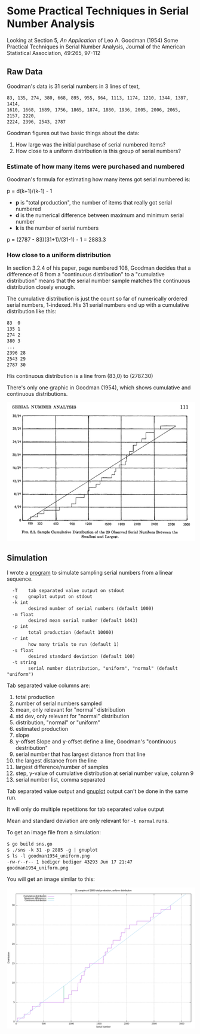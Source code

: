 # Some Practical Techniques in Serial Number Analysis

Looking at Section 5, _An Application_ of
Leo A. Goodman (1954) Some Practical Techniques in Serial
Number Analysis, Journal of the American Statistical Association, 49:265, 97-112

## Raw Data

Goodman's data is 31 serial numbers in 3 lines of text,

```
83, 135, 274, 380, 668, 895, 955, 964, 1113, 1174, 1210, 1344, 1387, 1414,
1610, 1668, 1689, 1756, 1865, 1874, 1880, 1936, 2005, 2006, 2065, 2157, 2220,
2224, 2396, 2543, 2787
```

Goodman figures out two basic things about the data:

1. How large was the initial purchase of serial numbered items?
2. How close to a uniform distribution is this group of serial numbers?

### Estimate of how many items were purchased and numbered

Goodman's formula for estimating how many items got serial numbered is:

p = d(k+1)/(k-1) - 1

- **p** is "total production", the number of items that really got serial numbered
- **d** is the numerical difference between maximum and minimum serial number
- **k** is the number of serial numbers

p = (2787 - 83)(31+1)/(31-1) - 1 = 2883.3

### How close to a uniform distribution

In section 3.2.4 of his paper, page numbered 108, Goodman 
decides that a difference of 8 from a "continuous distribution"
to a "cumulative distribution" means that the serial number
sample matches the continuous distribution closely enough.

The cumulative distribution is just the count so far of
numerically ordered serial numbers, 1-indexed.
His 31 serial numbers end up with a cumulative distribution like this:

```
83  0
135 1
274 2
380 3
...
2396 28
2543 29
2787 30
```

His continuous distribution is a line from (83,0) to (2787.30)

There's only one graphic in Goodman (1954), which shows cumulative
and continuous distributions.

![Goodman (1954) figure 5.1](goodman_fig_5_1.png)

## Simulation

I wrote a [program](sns.go) to simulate sampling serial numbers from a linear sequence.

```
  -T    tab separated value output on stdout
  -g    gnuplot output on stdout
  -k int
        desired number of serial numbers (default 1000)
  -m float
        desired mean serial number (default 1443)
  -p int
        total production (default 10000)
  -r int
        how many trials to run (default 1)
  -s float
        desired standard deviation (default 100)
  -t string
        serial number distribution, "uniform", "normal" (default "uniform")
```

Tab separated value columns are:

1. total production
2. number of serial numbers sampled
3. mean, only relevant for "normal" distribution
4. std dev, only relevant for "normal" distribution
5. distribution, "normal" or "uniform"
6. estimated production
7. slope
8. y-offset  Slope and y-offset define a line, Goodman's "continuous destribution"
9. serial number that has largest distance from that line
10. the largest distance from the line
11. largest difference/number of samples
12. step, y-value of cumulative distribution at serial number value, column 9
13. serial number list, comma separated

Tab separated value output and [gnuplot](http://gnuplot.info/) output
can't be done in the same run.

It will only do multiple repetitions for tab separated value output

Mean and standard deviation are only relevant for `-t normal`
runs.

To get an image file from a simulation:

```
$ go build sns.go
$ ./sns -k 31 -p 2885 -g | gnuplot
$ ls -l goodman1954_uniform.png
-rw-r--r-- 1 bediger bediger 43293 Jun 17 21:47 goodman1954_uniform.png
```

You will get an image similar to this:

![example uniform distribution simulation](example_uniform.png)
